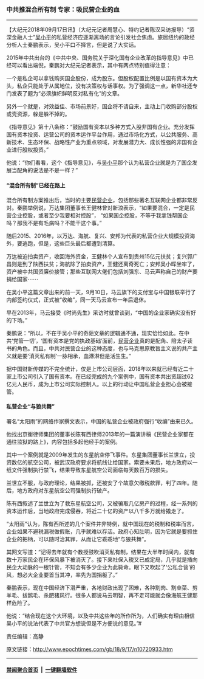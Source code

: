 ### 中共推混合所有制 专家：吸民营企业的血
------------------------

<p>【大纪元2018年09月17日讯】（大纪元记者周慧心、特约记者陈汉采访报导）“资深金融人士”<a href="http://www.epochtimes.com/gb/tag/%E5%90%B4%E5%B0%8F%E5%B9%B3.html">吴小平</a>的私营经济应逐渐离场的言论引发社会焦虑。旅居纽约的政经分析人士秦鹏表示，吴小平口不择言，但是说了大实话。</p>
<p>2015年中共出台的《中共中央、国务院关于深化国有企业改革的指导意见》中已经可以看出端倪，秦鹏对大纪元记者表示，其中有两点特别值得注意：</p>
<p>一个是私企可以拿钱购买国企股份，成为股东。但股权配置比例是以国有资本为大头，私企只能处于从属地位，没有决策权与话事权。为了强调这一点，新华社还专门发表了题为“必须旗帜鲜明反对私有化”的文章。</p>
<p>另外一个就是，对效益佳、市场前景好，国企将不请自来，主动上门收购部分股权或壳资源，躲是躲不掉的。</p>
<p>《指导意见》第十八条称：“鼓励国有资本以多种方式入股非国有企业。充分发挥国有资本投资、运营公司的资本运作平台作用，通过市场化方式，以公共服务、高新技术、生态环保、战略性产业为重点领域，对发展潜力大、成长性强的非国有企业进行股权投资。”</p>
<p>他说：“你们看看，这个《指导意见》，与<a href="http://www.epochtimes.com/gb/tag/%E5%90%B4%E5%B0%8F%E5%B9%B3.html">吴小平</a>那个认为私营企业就是为了国企发展当配角的说法是不是一样？”</p>
<h4>“混合所有制”已经在路上</h4>
<p>混合所有制方案推出后，当时的主要<a href="http://www.epochtimes.com/gb/tag/%E6%B0%91%E8%90%A5%E4%BC%81%E4%B8%9A.html">民营企业</a>，包括那些著名互联网企业都非常反对。秦鹏举例说，万达集团董事长王健林曾对新浪表示，“如果要混合，一定是民营企业控股，或者至少我要相对控股”， “如果国企控股，不等于我拿钱帮国企吗？那我不是有毛病吗？不能干这个事。”</p>
<p>随后2015、2016年，以万达、海航、复兴、安邦为代表的私营企业大规模投资海外，要逃跑，但是，这些巨头最后都遭到清算。</p>
<p>万达被迫拍卖资产，收回海外资金，王健林个人宣布到贵州15亿元扶贫；复兴郭广昌则是到了陕西扶贫；海航除了拍卖资产，王健还离奇死亡；安邦吴小晖坐牢了，资产被中共国资廉价接管；那些互联网大佬们包括刘强东、马云声称自己的财产要捐给国家⋯⋯</p>
<p>在吴小平这篇文章出来的前一天，9月10日，马云旗下的支付宝与中国银联举行了内部签约仪式，正式被“收编”，同一天马云宣布一年后退休。</p>
<p>早在2013年，马云接受《时尚先生》采访时就曾谈到，“中国的企业家确实没有好的下场。”</p>
<p>秦鹏说：“所以，不在于吴小平的奇葩文章的逻辑通不通，现实恰恰如此。在中共‘党管一切’，‘国有资本是党的执政基础’面前，<a href="http://www.epochtimes.com/gb/tag/%E6%B0%91%E8%90%A5%E4%BC%81%E4%B8%9A.html">民营企业</a>真的是配角、陪太子读书的角色。而且，中共对民营企业的这种态度，也与马克思原教旨主义说的共产主义就是要‘消灭私有制’一脉相承，血淋淋但是活生生。”</p>
<p>据中国财新传媒的不完全统计，仅是上市公司层面，2018年以来就已经有近二十家上市公司引入了国有资本。在已经完成的九个案例中，国有资本共出资超过62亿元人民币，成为上市公司实际控制人。以上的行动让中国私营企业担心会被接管。</p>
<h4>私营企业“与狼共舞”</h4>
<p>署名“太阳雨”的网络作家撰文表示，中国的私营企业被政府强行“收编”由来已久。</p>
<p>他找出京衡律师集团的董事长陈有西律师2013年的一篇演讲稿《民营企业家都在通往监狱的路上》，内容包括多起他经手的案例。</p>
<p>其中一个案例就是2009年发生的东星航空停飞事件。东星集团董事长兰世立，投资数亿的航空公司，被武汉政府要求将航线让给国家。索要未果后，地方政府以一纸文件强制执行禁飞，结果导致东星航空公司面临每天数百万的损失。</p>
<p>兰世立不服，与政府理论，结果被抓，还被安了个故意欠缴税款罪，判了四年。随后，地方政府对东星航空公司强制执行破产。</p>
<p>陈有西叙述了兰世立为了救东星航空公司，又被骗取几亿房产的过程，经一系列的资本运作后，当地政府完成侵吞，将近二十亿的资产以八千多万就给撬走了。</p>
<p>“太阳雨”认为，陈有西所述的几个案件并非特例，就中国现在的税制和税率而言，企业如果不避税漏税做假账，几乎就难以存活。政府心知肚明，因为它就是要抓住企业的把柄，可以随时治其罪，从而让它乖乖地“与狼共舞”。</p>
<p>其网文写道：“记得去年就有个教授鼓吹消灭私有制，结果在大半年时间内，就有数十万家民企在环保风暴下被消灭了。接下来社保入税又已成定局，几乎就是插向民企大动脉的一根针管，不知会有多少企业为此毙命。眼下又吹起了‘公私合营’的风，想必大企业要首当其冲，率先为国捐躯了。”</p>
<p>秦鹏表示，现在中国经济下滑严重，各地财政出现了困难，各种割肉、割韭菜、剪羊毛、拔鹅毛、杀肥猪风行。很多人都说马云明智，再不走可能就会像海航王健那样危险了。</p>
<p>他说：“结合现在这个大环境，以及中共这些年的所作所为，人们确实有理由相信吴小平的说法代表了中共官方想说但是不方便说的意见。”#</p>
<p>责任编辑：高静</p>

原文链接：http://www.epochtimes.com/gb/18/9/17/n10720933.htm


------------------------
#### [禁闻聚合首页](https://github.com/gfw-breaker/banned-news/blob/master/README.md) &nbsp;|&nbsp;  [一键翻墙软件](https://github.com/gfw-breaker/nogfw/blob/master/README.md)